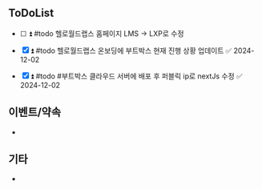 
## ToDoList
<!-- {우선순위} {Tasks} {Due Date} {Strart Date} {End Date} -->
- [ ] <!-- taskss-->⏫ #todo 헬로월드랩스 홈페이지 LMS -> LXP로 수정
- [x] ⏫ #todo 헬로월드랩스 온보딩에 부트박스 현재 진행 상황 업데이트 ✅ 2024-12-02
- [x] ⏫ #todo #부트박스 클라우드 서버에 배포 후 퍼블릭 ip로 nextJs 수정 ✅ 2024-12-02


## 이벤트/약속
- <!-- 예정된 약속 or 예상치 못하게 발생한 이벤트 -->

## 기타
- 
